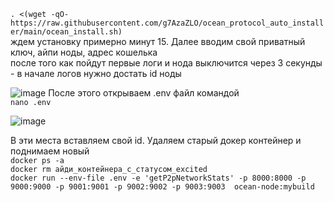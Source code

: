 `. <(wget -qO- https://raw.githubusercontent.com/g7AzaZLO/ocean_protocol_auto_installer/main/ocean_install.sh)` </br>
ждем установку примерно минут 15. Далее вводим свой приватный ключ, айпи ноды, адрес кошелька</br>
после того как пойдут первые логи и нода выключится через 3 секунды - в начале логов нужно достать id ноды

![image](https://github.com/user-attachments/assets/2378406a-d76f-47ed-8561-8fd15459f0ac)
После этого открываем .env файл командой </br>
`nano .env` </br>

![image](https://github.com/user-attachments/assets/ab647a89-08a3-4327-b88b-eb5f01eaaec8)

В эти места вставляем свой id. Удаляем старый докер контейнер и поднимаем новый</br>
`docker ps -a`</br>
`docker rm айди_контейнера_с_статусом_excited`</br>
`docker run --env-file .env -e 'getP2pNetworkStats' -p 8000:8000 -p 9000:9000 -p 9001:9001 -p 9002:9002 -p 9003:9003  ocean-node:mybuild`

